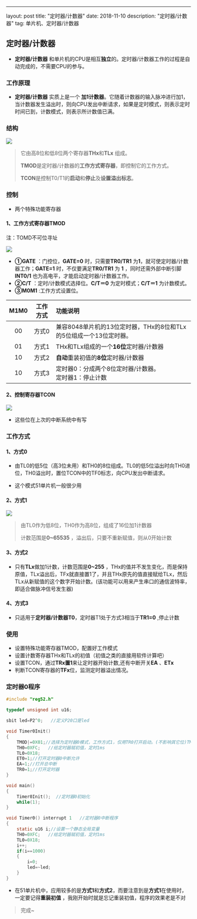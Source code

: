 ---
layout: post
title: "定时器/计数器"
date: 2018-11-10 
description: "定时器/计数器"
tag: 单片机、定时器/计数器

## 定时器/计数器

* **定时器/计数器** 和单片机的CPU是相互**独立**的。定时器/计数器工作的过程是自动完成的，不需要CPU的参与。

### 工作原理

* **定时器/计数器** 实质上是一个 **加1计数器**。它随着计数器的输入脉冲进行加1，当计数器发生溢出时，则向CPU发出中断请求，如果是定时模式，则表示定时时间已到，计数模式，则表示所计数值已满。

### 结构

![](https://FXHao.github.io/images/posts/定时器计数器/结构.jpg)

> 它由高8位和低8位两个寄存器**THx**和**TLx** 组成。
>
> **TMOD**是定时器/计数器的**工作方式寄存器**，即控制它的工作方式。
>
> **TCON**是控制T0/T1的**启动**和**停止**及**设置溢出标志**。

### 控制

* 两个特殊功能寄存器

####  1、工作方式寄存器**TMOD** 

注：TOMD不可位寻址

![](https://FXHao.github.io/images/posts/定时器计数器/TMOD.jpg)

* **①GATE** ：门控位，**GATE=0** 时，只需要**TR0/TR1** 为**1**，就可使定时器/计数器工作；**GATE=1** 时，不仅要满足**TR0/TR1** 为 **1** ，同时还需外部中断引脚 **INT0/1** 也为高电平，才能启动定时器/计数器工作。
* **②C/T** ：定时/计数模式选择位。**C/T＝0** 为定时模式；**C/T＝1** 为计数模式。
* **③M0M1** :工作方式设置位。

| M1M0 | 工作方式 | 功能说明                                                     |
| :--: | :------: | :----------------------------------------------------------- |
|  00  |  方式0   | 兼容8048单片机的13位定时器，THx的8位和TLx的5位组成一个13位定时器。 |
|  01  |  方式1   | THx和TLx组成的一个**16位**定时器/计数器                      |
|  10  |  方式2   | **自动**重装初值的**8位**定时器/计数器                       |
|  10  |  方式3   | 定时器0：分成两个8位定时器/计数器。<br />定时器1：停止计数   |

#### 2、控制寄存器TCON

![](https://FXHao.github.io/images/posts/定时器计数器/TCON.jpg)

* 这些位在上次的中断系统中有写

### 工作方式

#### 1、方式0

* 由TL0的低5位（高3位未用）和TH0的8位组成。TL0的低5位溢出时向TH0进位，TH0溢出时，置位TCON中的TF0标志，向CPU发出中断请求。

* 这个模式51单片机一般很少用

#### 2、方式1

![](https://FXHao.github.io/images/posts/定时器计数器/方式1.jpg)

> 由TL0作为低8位，TH0作为高8位，组成了16位加1计数器 
>
> 计数范围是**0~65535** ，溢出后，只要不重新赋值，则从0开始计数

#### 3、方式2

* 只有**TLx**做加1计数，计数范围是**0~255** ，THx的值并不发生变化，而是保持原值，TLx溢出后，TFx就直接置1了，并且THx原先的值直接赋给TLx，然后TLx从新赋值的这个数字开始计数。(该功能可以用来产生串口的通信波特率，即适合做脉冲信号发生器)

#### 4、方式3

* 只适用于**定时器/计数器T0**，定时器T1处于方式3相当于**TR1=0** ,停止计数

### 使用

* 设置特殊功能寄存器TMOD，配置好工作模式
* 设置计数寄存器THx和TLx的初值（初值之类的直接用软件计算吧）
* 设置TCON，通过**TRx置1**来让定时器开始计数,还有中断开关**EA** 、**ETx**
* 判断TCON寄存器的**TFx**位，监测定时器溢出情况。

### 定时器0程序

```c
#include "reg52.h"

typedef unsigned int u16;

sbit led=P2^0;	 //定义P20口是led

void Timer0Init()
{
	TMOD|=0X01;//选择为定时器0模式，工作方式1，仅用TR0打开启动。(不影响其它位)TMOD=TMOD|0X01
	TH0=0XFC;	//给定时器赋初值，定时1ms
	TL0=0X18;	
	ET0=1;//打开定时器0中断允许
	EA=1;//打开总中断
	TR0=1;//打开定时器			
}

void main()
{	
	Timer0Init();  //定时器0初始化
	while(1);		
}

void Timer0() interrupt 1   //定时器0中断程序
{
	static u16 i;//设置一个静态全局变量
	TH0=0XFC;	//给定时器赋初值，定时1ms
	TL0=0X18;
	i++;
	if(i==1000)
	{
		i=0;
		led=~led;	
	}	
}
```

* 在51单片机中，应用较多的是**方式1**和**方式2**，而要注意到是**方式1**在使用时，一定要记得**重装初值** ，我刚开始时就是忘记重装初值，程序的效果老是不对

> 完成~